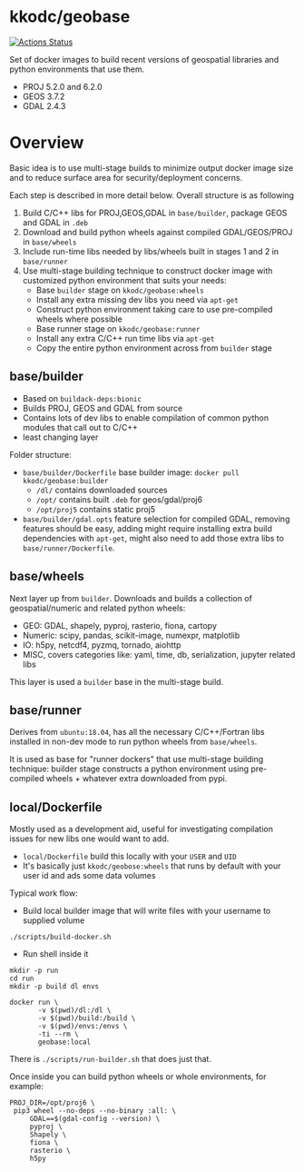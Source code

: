 kkodc/geobase
=============

[![Actions Status](https://github.com/Kirill888/geobase/workflows/Docker%20Image%20CI/badge.svg)](https://github.com/Kirill888/geobase/actions)


Set of docker images to build recent versions of geospatial libraries and python environments that use them.

- PROJ 5.2.0 and 6.2.0
- GEOS 3.7.2
- GDAL 2.4.3

Overview
========

Basic idea is to use multi-stage builds to minimize output docker image size and to reduce surface area for security/deployment concerns.

Each step is described in more detail below. Overall structure is as following

1. Build C/C++ libs for PROJ,GEOS,GDAL in `base/builder`, package GEOS and GDAL in `.deb`
2. Download and build python wheels against compiled GDAL/GEOS/PROJ in `base/wheels`
3. Include run-time libs needed by libs/wheels built in stages 1 and 2 in `base/runner`
4. Use multi-stage building technique to construct docker image with customized python environment that suits your needs:
   - Base `builder` stage on `kkodc/geobase:wheels`
   - Install any extra missing dev libs you need via `apt-get`
   - Construct python environment taking care to use pre-compiled wheels where possible
   - Base runner stage on `kkodc/geobase:runner`
   - Install any extra C/C++ run time libs via `apt-get`
   - Copy the entire python environment across from `builder` stage


## base/builder

- Based on `buildack-deps:bionic`
- Builds PROJ, GEOS and GDAL from source
- Contains lots of dev libs to enable compilation of common python modules that call out to C/C++
- least changing layer


Folder structure:

- `base/builder/Dockerfile` base builder image: `docker pull kkodc/geobase:builder`
  - `/dl/` contains downloaded sources
  - `/opt/` contains built `.deb` for geos/gdal/proj6
  - `/opt/proj5` contains static proj5
- `base/builder/gdal.opts` feature selection for compiled GDAL, removing features should be easy, adding might require installing extra build dependencies with `apt-get`, might also need to add those extra libs to `base/runner/Dockerfile`.


## base/wheels

Next layer up from `builder`. Downloads and builds a collection of geospatial/numeric and related python wheels:

- GEO: GDAL, shapely, pyproj, rasterio, fiona, cartopy
- Numeric: scipy, pandas, scikit-image, numexpr, matplotlib
- IO: h5py, netcdf4, pyzmq, tornado, aiohttp
- MISC, covers categories like: yaml, time, db, serialization, jupyter related libs

This layer is used a `builder` base in the multi-stage build.


## base/runner

Derives from `ubuntu:18.04`, has all the necessary C/C++/Fortran libs installed in non-dev mode to run python wheels from `base/wheels`.

It is used as base for "runner dockers" that use multi-stage building technique: builder stage constructs a python environment using pre-compiled wheels + whatever extra downloaded from pypi.


## local/Dockerfile

Mostly used as a development aid, useful for investigating compilation issues for new libs one would want to add.

- `local/Dockerfile` build this locally with your `USER` and `UID`
- It's basically just `kkodc/geobose:wheels` that runs by default with your user id and ads some data volumes

Typical work flow:

- Build local builder image that will write files with your username to supplied volume

```
./scripts/build-docker.sh
```

- Run shell inside it

```
mkdir -p run
cd run
mkdir -p build dl envs

docker run \
       -v $(pwd)/dl:/dl \
       -v $(pwd)/build:/build \
       -v $(pwd)/envs:/envs \
       -ti --rm \
       geobase:local
```

There is `./scripts/run-builder.sh` that does just that.

Once inside you can build python wheels or whole environments, for example:

```
PROJ_DIR=/opt/proj6 \
 pip3 wheel --no-deps --no-binary :all: \
     GDAL==$(gdal-config --version) \
     pyproj \
     Shapely \
     fiona \
     rasterio \
     h5py
```
